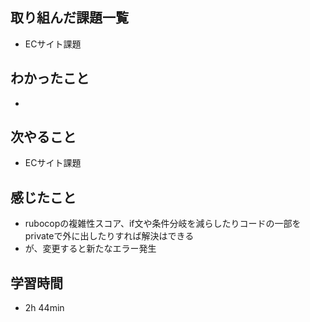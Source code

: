 ## 取り組んだ課題一覧
- ECサイト課題
## わかったこと
- 
## 次やること
- ECサイト課題
## 感じたこと
- rubocopの複雑性スコア、if文や条件分岐を減らしたりコードの一部をprivateで外に出したりすれば解決はできる
- が、変更すると新たなエラー発生
## 学習時間
- 2h 44min